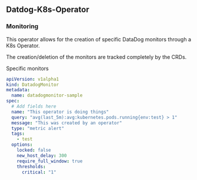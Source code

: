 ## Datdog-K8s-Operator

### Monitoring
This operator allows for the creation of specific DataDog monitors through a K8s Operator.

The creation/deletion of the monitors are tracked completely by the CRDs.

Specific monitors

```yaml
apiVersion: v1alpha1
kind: DatadogMonitor
metadata:
  name: datadogmonitor-sample
spec:
  # Add fields here
  name: "This operator is doing things"
  query: "avg(last_5m):avg:kubernetes.pods.running{env:test} > 1"
  message: "This was created by an operator"
  type: "metric alert"
  tags:
    - test
  options:
    locked: false
    new_host_delay: 300
    require_full_window: true
    thresholds:
      critical: "1"
```
